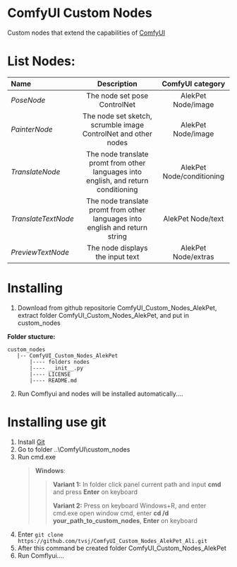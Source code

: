 # ComfyUI Custom Nodes

Custom nodes that extend the capabilities of [ComfyUI](https://github.com/comfyanonymous/ComfyUI)

# List Nodes:

| Name                |                                     Description                                     |     ComfyUI category      |
| :------------------ | :---------------------------------------------------------------------------------: | :-----------------------: |
| _PoseNode_          |                            The node set pose ControlNet                             |    AlekPet Node/image     |
| _PainterNode_       |           The node set sketch, scrumble image ControlNet and other nodes            |    AlekPet Node/image     |
| _TranslateNode_     | The node translate promt from other languages into english, and return conditioning | AlekPet Node/conditioning |
| _TranslateTextNode_ |    The node translate promt from other languages into english and return string     |     AlekPet Node/text     |
| _PreviewTextNode_   |                          The node displays the input text                           |    AlekPet Node/extras    |

# Installing

1. Download from github repositorie ComfyUI_Custom_Nodes_AlekPet, extract folder ComfyUI_Custom_Nodes_AlekPet, and put in custom_nodes

**Folder stucture:**

```
custom_nodes
   |-- ComfyUI_Custom_Nodes_AlekPet
       |---- folders nodes
       |---- __init__.py
       |---- LICENSE
       |---- README.md
```

2. Run Comflyui and nodes will be installed automatically....

# Installing use git

1. Install [Git](https://git-scm.com/)
2. Go to folder ..\ComfyUI\custom_nodes
3. Run cmd.exe
   > **Windows**:
   >
   > > **Variant 1:** In folder click panel current path and input **cmd** and press **Enter** on keyboard
   > >
   > > **Variant 2:** Press on keyboard Windows+R, and enter cmd.exe open window cmd, enter **cd /d your_path_to_custom_nodes**, **Enter** on keyboard
4. Enter `git clone https://github.com/tvsj/ComfyUI_Custom_Nodes_AlekPet_Ali.git`
5. After this command be created folder ComfyUI_Custom_Nodes_AlekPet
6. Run Comflyui....
